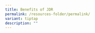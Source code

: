 ```yaml
---
title: Benefits of JDR
permalink: /resources-folder/permalink/
variant: tiptap
description: ""
---
```

<p></p>